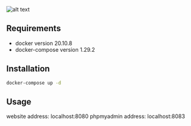 ![alt text](./cover.jpg "sepisoltani/boozt")

## Requirements

- docker version 20.10.8
- docker-compose version 1.29.2

## Installation


```bash
docker-compose up -d
```

## Usage

website address: localhost:8080
phpmyadmin address: localhost:8083



